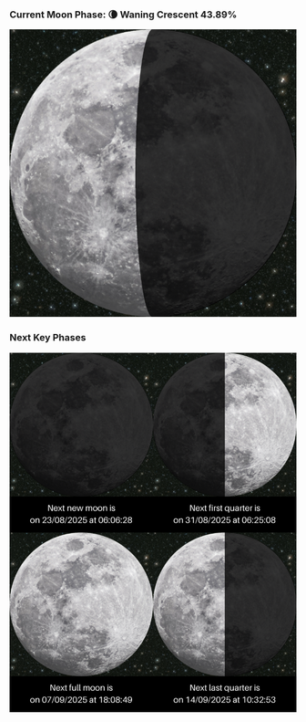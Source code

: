### Current Moon Phase: 🌘 Waning Crescent 43.89%
![Moon Phase](moonphase.png)
### Next Key Phases
![Gallery](gallery.png)